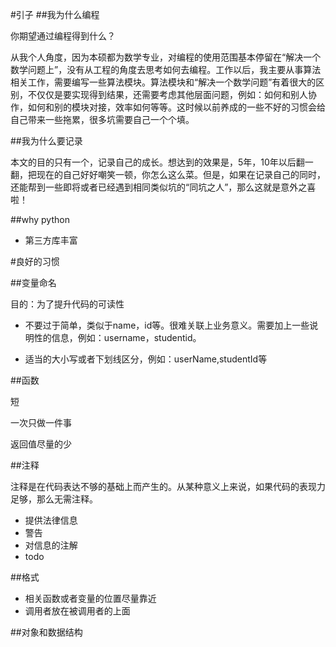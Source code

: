 #引子
##我为什么编程

你期望通过编程得到什么？

从我个人角度，因为本硕都为数学专业，对编程的使用范围基本停留在“解决一个数学问题上”，没有从工程的角度去思考如何去编程。工作以后，我主要从事算法相关工作，需要编写一些算法模块。算法模块和“解决一个数学问题”有着很大的区别，不仅仅是要实现得到结果，还需要考虑其他层面问题，例如：如何和别人协作，如何和别的模块对接，效率如何等等。这时候以前养成的一些不好的习惯会给自己带来一些拖累，很多坑需要自己一个个填。

##我为什么要记录

本文的目的只有一个，记录自己的成长。想达到的效果是，5年，10年以后翻一翻，把现在的自己好好嘲笑一顿，你怎么这么菜。但是，如果在记录自己的同时，还能帮到一些即将或者已经遇到相同类似坑的“同坑之人”，那么这就是意外之喜啦！


##why python

+ 第三方库丰富


#良好的习惯

##变量命名

目的：为了提升代码的可读性

+ 不要过于简单，类似于name，id等。很难关联上业务意义。需要加上一些说明性的信息，例如：username，studentid。

+ 适当的大小写或者下划线区分，例如：userName,studentId等

##函数

短

一次只做一件事

返回值尽量的少

##注释

注释是在代码表达不够的基础上而产生的。从某种意义上来说，如果代码的表现力足够，那么无需注释。

+ 提供法律信息
+ 警告
+ 对信息的注解
+ todo


##格式

+ 相关函数或者变量的位置尽量靠近
+ 调用者放在被调用者的上面

##对象和数据结构








